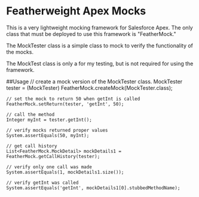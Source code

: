 # Featherweight Apex Mocks

This is a very lightweight mocking framework for Salesforce Apex. The only class 
that must be deployed to use this framework is "FeatherMock."

The MockTester class is a simple class to mock to verify the functionality of the 
mocks. 

The MockTest class is only a for my testing, but is not required for using the 
framework.

 ##Usage
    // create a mock version of the MockTester class.
    MockTester tester = (MockTester) FeatherMock.createMock(MockTester.class);
    
    // set the mock to return 50 when getInt is called
    FeatherMock.setReturn(tester, 'getInt', 50);
    
    // call the method
    Integer myInt = tester.getInt();
    
    // verify mocks returned proper values
    System.assertEquals(50, myInt);
    
    // get call history
    List<FeatherMock.MockDetail> mockDetails1 = FeatherMock.getCallHistory(tester);
    
    // verify only one call was made
    System.assertEquals(1, mockDetails1.size());
    
    // verify getInt was called
    System.assertEquals('getInt', mockDetails1[0].stubbedMethodName);


